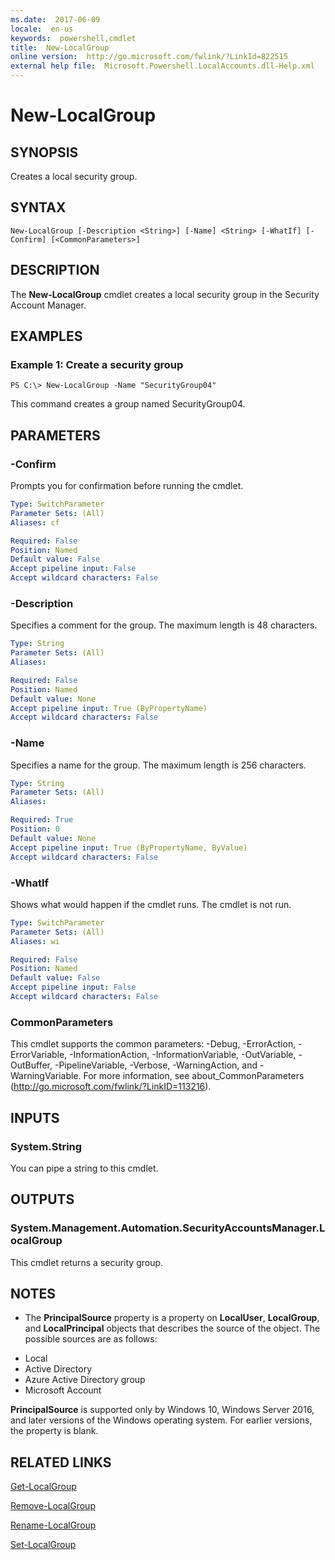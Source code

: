 ```yaml
---
ms.date:  2017-06-09
locale:  en-us
keywords:  powershell,cmdlet
title:  New-LocalGroup
online version:  http://go.microsoft.com/fwlink/?LinkId=822515
external help file:  Microsoft.Powershell.LocalAccounts.dll-Help.xml
---
```


# New-LocalGroup

## SYNOPSIS
Creates a local security group.

## SYNTAX

```
New-LocalGroup [-Description <String>] [-Name] <String> [-WhatIf] [-Confirm] [<CommonParameters>]
```

## DESCRIPTION
The **New-LocalGroup** cmdlet creates a local security group in the Security Account Manager.

## EXAMPLES

### Example 1: Create a security group
```
PS C:\> New-LocalGroup -Name "SecurityGroup04"
```

This command creates a group named SecurityGroup04.

## PARAMETERS

### -Confirm
Prompts you for confirmation before running the cmdlet.

```yaml
Type: SwitchParameter
Parameter Sets: (All)
Aliases: cf

Required: False
Position: Named
Default value: False
Accept pipeline input: False
Accept wildcard characters: False
```

### -Description
Specifies a comment for the group.
The maximum length is 48 characters.

```yaml
Type: String
Parameter Sets: (All)
Aliases: 

Required: False
Position: Named
Default value: None
Accept pipeline input: True (ByPropertyName)
Accept wildcard characters: False
```

### -Name
Specifies a name for the group.
The maximum length is 256 characters.

```yaml
Type: String
Parameter Sets: (All)
Aliases: 

Required: True
Position: 0
Default value: None
Accept pipeline input: True (ByPropertyName, ByValue)
Accept wildcard characters: False
```

### -WhatIf
Shows what would happen if the cmdlet runs.
The cmdlet is not run.

```yaml
Type: SwitchParameter
Parameter Sets: (All)
Aliases: wi

Required: False
Position: Named
Default value: False
Accept pipeline input: False
Accept wildcard characters: False
```

### CommonParameters
This cmdlet supports the common parameters: -Debug, -ErrorAction, -ErrorVariable, -InformationAction, -InformationVariable, -OutVariable, -OutBuffer, -PipelineVariable, -Verbose, -WarningAction, and -WarningVariable. For more information, see about_CommonParameters (http://go.microsoft.com/fwlink/?LinkID=113216).

## INPUTS

### System.String
You can pipe a string to this cmdlet.

## OUTPUTS

### System.Management.Automation.SecurityAccountsManager.LocalGroup
This cmdlet returns a security group.

## NOTES
* The **PrincipalSource** property is a property on **LocalUser**, **LocalGroup**, and **LocalPrincipal** objects that describes the source of the object. The possible sources are as follows: 

- Local 
- Active Directory 
- Azure Active Directory group 
- Microsoft Account 

**PrincipalSource** is supported only by Windows 10, Windows Server 2016, and later versions of the Windows operating system. For earlier versions, the property is blank.

## RELATED LINKS

[Get-LocalGroup](Get-LocalGroup.md)

[Remove-LocalGroup](Remove-LocalGroup.md)

[Rename-LocalGroup](Rename-LocalGroup.md)

[Set-LocalGroup](Set-LocalGroup.md)

